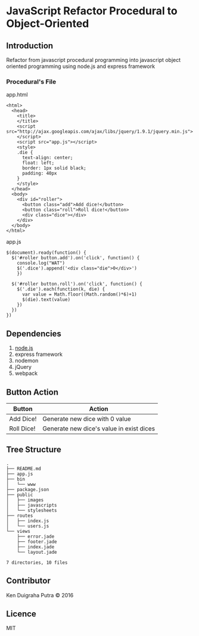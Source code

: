# JavaScript Refactor Procedural to Object-Oriented

## Introduction
Refactor from javascript procedural programming into javascript object oriented programming using node.js and express framework

### Procedural's File
app.html
```
<html>
  <head>
    <title>
    </title>
    <script src="http://ajax.googleapis.com/ajax/libs/jquery/1.9.1/jquery.min.js">
    </script>
    <script src="app.js"></script>
    <style>
    .die {
      text-align: center;
      float: left;
      border: 1px solid black;
      padding: 40px
    }
    </style>
  </head>
  <body>
    <div id="roller">
      <button class="add">Add dice!</button>
      <button class="roll">Roll dice!</button>
      <div class="dice"></div>
    </div>
  </body>
</html>
```

app.js
```
$(document).ready(function() {
  $('#roller button.add').on('click', function() {
    console.log("WAT")
    $('.dice').append('<div class="die">0</div>')
    })

  $('#roller button.roll').on('click', function() {
    $('.die').each(function(k, die) {
      var value = Math.floor((Math.random()*6)+1)
      $(die).text(value)
    })
  })
})
```

## Dependencies
1. [node.js](nodejs.org)
2. express framework
3. nodemon
4. jQuery
5. webpack

## Button Action
| Button | Action |
|--------|--------|
| Add Dice! | Generate new dice with 0 value |
| Roll Dice! | Generate new dice's value in exist dices |


## Tree Structure

```
.
├── README.md
├── app.js
├── bin
│   └── www
├── package.json
├── public
│   ├── images
│   ├── javascripts
│   └── stylesheets
├── routes
│   ├── index.js
│   └── users.js
└── views
    ├── error.jade
    ├── footer.jade
    ├── index.jade
    └── layout.jade

7 directories, 10 files
```

## Contributor
Ken Duigraha Putra &copy; 2016

## Licence
MIT
